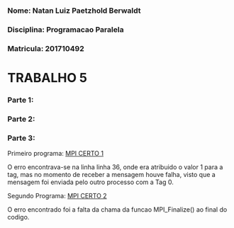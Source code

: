 ### Nome: Natan Luiz Paetzhold Berwaldt
### Disciplina: Programacao Paralela
### Matricula: 201710492

# TRABALHO 5

### Parte 1:


### Parte 2:


### Parte 3:

Primeiro programa: [MPI CERTO 1](mpi_errado1.c)

O erro encontrava-se na linha linha 36, onde era atribuido o valor 1 para a tag, mas no momento de receber a mensagem houve falha, visto que a mensagem foi enviada pelo outro processo com a Tag 0.

Segundo Programa: [MPI CERTO 2](mpi_errado2.c)

O erro encontrado foi a falta da chama da funcao MPI_Finalize() ao final do codigo.
